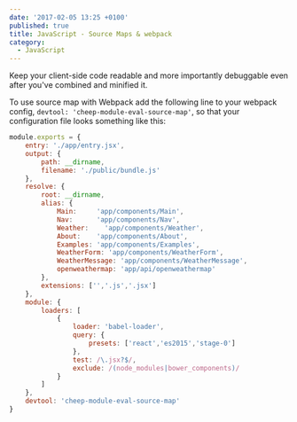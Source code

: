 ```yaml
---
date: '2017-02-05 13:25 +0100'
published: true
title: JavaScript - Source Maps & webpack
category:
  - JavaScript
---
```

Keep your client-side code readable and more importantly debuggable even after you've combined and minified it.

To use source map with Webpack add the following line to your webpack config, ```devtool: 'cheep-module-eval-source-map'```, so that your configuration file looks something like this:

```js
module.exports = {
    entry: './app/entry.jsx',
    output: {
        path: __dirname,
        filename: './public/bundle.js'
    },
    resolve: {
        root: __dirname,
        alias: {
            Main:     'app/components/Main',
            Nav:      'app/components/Nav',
            Weather:    'app/components/Weather',
            About:    'app/components/About',
            Examples: 'app/components/Examples',
            WeatherForm: 'app/components/WeatherForm',
            WeatherMessage: 'app/components/WeatherMessage',
            openweathermap: 'app/api/openweathermap'
        },
        extensions: ['','.js','.jsx']
    },
    module: {
        loaders: [
            {
                loader: 'babel-loader',
                query: {
                    presets: ['react','es2015','stage-0']
                },
                test: /\.jsx?$/,
                exclude: /(node_modules|bower_components)/
            }
        ]
    },
    devtool: 'cheep-module-eval-source-map'
}
```
